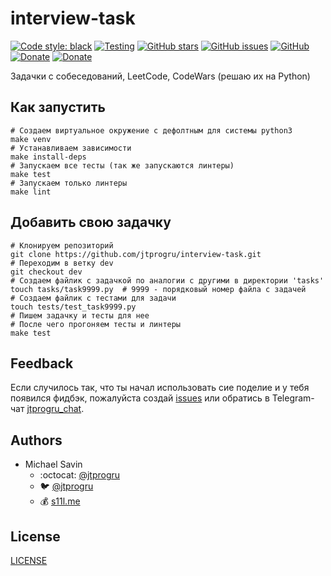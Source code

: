 # interview-task

[![Code style: black](https://img.shields.io/badge/code%20style-black-000000.svg)](https://github.com/psf/black)
[![Testing](https://github.com/jtprogru/interview-task/actions/workflows/testing.yml/badge.svg)](https://github.com/jtprogru/interview-task/actions/workflows/testing.yml)
[![GitHub stars](https://img.shields.io/github/stars/jtprogru/interview-task.svg)](https://github.com/jtprogru/interview-task/stargazers)
[![GitHub issues](https://img.shields.io/github/issues-raw/jtprogru/interview-task)](https://github.com/jtprogru/interview-task/issues)
[![GitHub](https://img.shields.io/github/license/jtprogru/interview-task)](https://github.com/jtprogru/interview-task/blob/main/LICENSE)
[![Donate](https://img.shields.io/badge/-Donate-blue?logo=paypal)](https://paypal.me/jtprog)
[![Donate](https://img.shields.io/badge/-Donate-blue?logo=patreon)](https://patreon.com/jtprogru)

Задачки с собеседований, LeetCode, CodeWars (решаю их на Python)

## Как запустить

```shell
# Создаем виртуальное окружение с дефолтным для системы python3
make venv
# Устанавливаем зависимости
make install-deps
# Запускаем все тесты (так же запускаются линтеры)
make test
# Запускаем только линтеры
make lint
```

## Добавить свою задачку

```shell
# Клонируем репозиторий
git clone https://github.com/jtprogru/interview-task.git
# Переходим в ветку dev
git checkout dev
# Создаем файлик с задачкой по аналогии с другими в директории 'tasks'
touch tasks/task9999.py  # 9999 - порядковый номер файла с задачей
# Создаем файлик с тестами для задачи
touch tests/test_task9999.py
# Пишем задачку и тесты для нее
# После чего прогоняем тесты и линтеры
make test
```

## Feedback

Если случилось так, что ты начал использовать сие поделие и у тебя появился фидбэк,
пожалуйста создай [issues](https://github.com/jtprogru/interview-task/issues) или 
обратись в Telegram-чат [jtprogru_chat](https://t.me/jtprogru_chat).


## Authors

- Michael Savin
  - :octocat: [@jtprogru](https://www.github.com/jtprogru)
  - :bird: [@jtprogru](https://www.twitter.com/jtprogru)
  - :moneybag: [s11l.me](https://s11l.me)


## License

[LICENSE](LICENSE)
